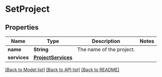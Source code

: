 # SetProject

## Properties
Name | Type | Description | Notes
------------ | ------------- | ------------- | -------------
**name** | **String** | The name of the project. | 
**services** | [**ProjectServices**](ProjectServices.md) |  | 

[[Back to Model list]](../README.md#documentation-for-models) [[Back to API list]](../README.md#documentation-for-api-endpoints) [[Back to README]](../README.md)


